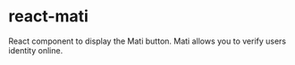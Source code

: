 # react-mati
React component to display the Mati button. Mati allows you to verify users identity online.
